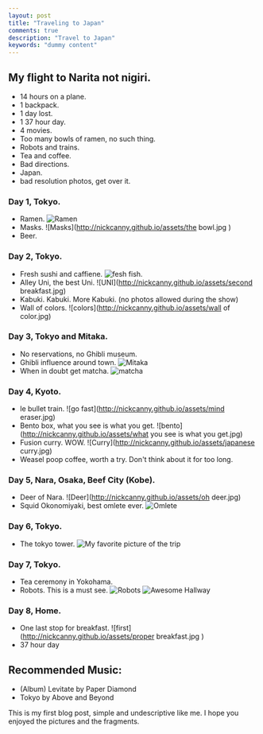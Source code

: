 ```yaml
---
layout: post
title: "Traveling to Japan"
comments: true
description: "Travel to Japan"
keywords: "dummy content"
---
```


## My flight to Narita not nigiri.
* 14 hours on a plane.
* 1 backpack.
* 1 day lost.
* 1 37 hour day.
* 4 movies.
* Too many bowls of ramen, no such thing.
* Robots and trains.
* Tea and coffee.
* Bad directions.
* Japan.
* bad resolution photos, get over it.

### Day 1, Tokyo.
* Ramen.
 ![Ramen](http:nickcanny.github.io/assets/Ramen.jpg)
* Masks.
 ![Masks](http://nickcanny.github.io/assets/the bowl.jpg )
* Beer.

### Day 2, Tokyo.
* Fresh sushi and caffiene.
 ![fesh fish.](http://nickcanny.github.io/assets/imperfection.jpg)
* Alley Uni, the best Uni.
 ![UNI](http://nickcanny.github.io/assets/second breakfast.jpg)
* Kabuki. Kabuki. More Kabuki. (no photos allowed during the show)
* Wall of colors.
 ![colors](http://nickcanny.github.io/assets/wall of color.jpg)

### Day 3, Tokyo and Mitaka.
* No reservations, no Ghibli museum.
* Ghibli influence around town.
 ![Mitaka](http://nickcanny.github.io/assets/Mitaka.jpg)
* When in doubt get matcha.
 ![matcha](http://nickcanny.github.io/assets/Matcha.jpg)
 
 ### Day 4, Kyoto.
 * le bullet train.
  ![go fast](http://nickcanny.github.io/assets/mind eraser.jpg)
 * Bento box, what you see is what you get.
  ![bento](http://nickcanny.github.io/assets/what you see is what you get.jpg)
 * Fusion curry. WOW.
  ![Curry](http://nickcanny.github.io/assets/japanese curry.jpg)
 * Weasel poop coffee, worth a try. Don't think about it for too long.
 
 ### Day 5, Nara, Osaka, Beef City (Kobe).
 * Deer of Nara.
 ![Deer](http://nickcanny.github.io/assets/oh deer.jpg)
 * Squid Okonomiyaki, best omlete ever.
 ![Omlete](http://nickcanny.github.io/assets/okonomiyaki.jpg)
 
 
 ### Day 6, Tokyo.
 * The tokyo tower.
  ![My favorite picture of the trip](http://nickcanny.github.io/assets/mist.jpg)
 
 ### Day 7, Tokyo.
* Tea ceremony in Yokohama.
* Robots. This is a must see.
 ![Robots](http://nickcanny.github.io/assets/Robots.jpg)
 ![Awesome Hallway](http://nickcanny.github.in/assets/wall.jpg)

### Day 8, Home.
* One last stop for breakfast.
 ![first](http://nickcanny.github.io/assets/proper breakfast.jpg )
* 37 hour day
 
 ## Recommended Music:
 * (Album) Levitate by Paper Diamond
 * Tokyo by Above and Beyond

This is my first blog post, simple and undescriptive like me. I hope you enjoyed the pictures and the fragments.
